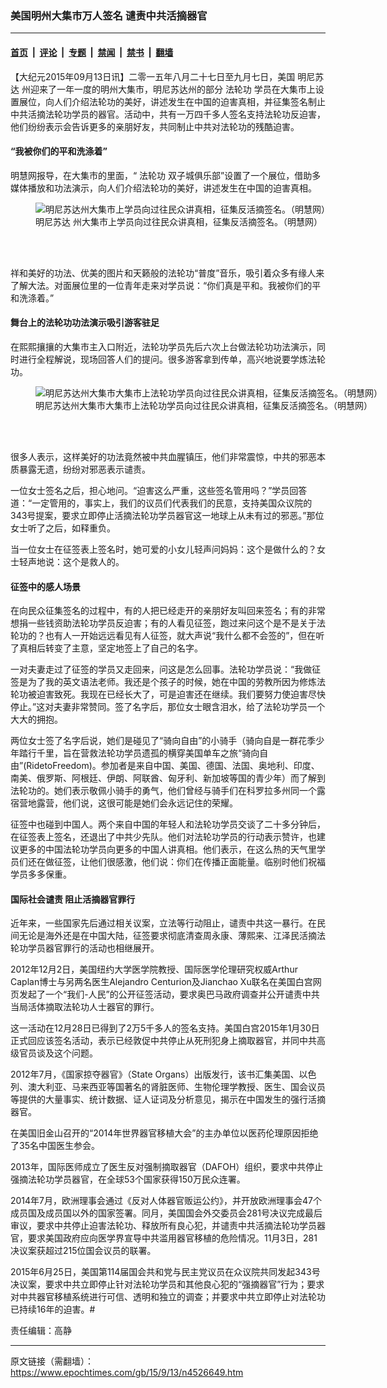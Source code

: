 ### 美国明州大集市万人签名 谴责中共活摘器官

---

#### [首页](../../../..?n4526649) &nbsp;|&nbsp; [评论](../../../../../epoch-comment?n4526649) &nbsp;|&nbsp; [专题](../../../../../epoch-special?n4526649) &nbsp;|&nbsp; [禁闻](../../../../../epoch-news?n4526649) &nbsp;|&nbsp; [禁书](../../../../../books?n4526649) &nbsp;|&nbsp; [翻墙](https://github.com/gfw-breaker/nogfw/blob/master/README.md?n4526649)


<div class="post_content" id="artbody" itemprop="articleBody">
 <!-- article content begin -->
 <p>
  【大纪元2015年09月13日讯】二零一五年八月二十七日至九月七日，美国
  <ok href="https://www.epochtimes.com/gb/tag/%E6%98%8E%E5%B0%BC%E8%8B%8F%E8%BE%BE.html">
   明尼苏达
  </ok>
  州迎来了一年一度的明州大集市，明尼苏达州的部分
  <ok href="https://www.epochtimes.com/gb/tag/%E6%B3%95%E8%BD%AE%E5%8A%9F.html">
   法轮功
  </ok>
  学员在大集市上设置展位，向人们介绍法轮功的美好，讲述发生在中国的迫害真相，并征集签名制止中共活摘法轮功学员的器官。活动中，共有一万四千多人签名支持法轮功反迫害，他们纷纷表示会告诉更多的亲朋好友，共同制止中共对法轮功的残酷迫害。
 </p>
 <p>
  <h4>
   “我被你们的平和洗涤着”
  </h4>
  <p>
   明慧网报导，在大集市的里面，“
   <ok href="https://www.epochtimes.com/gb/tag/%E6%B3%95%E8%BD%AE%E5%8A%9F.html">
    法轮功
   </ok>
   双子城俱乐部”设置了一个展位，借助多媒体播放和功法演示，向人们介绍法轮功的美好，讲述发生在中国的迫害真相。
  </p>
  <figure aria-describedby="caption-attachment-6496071" class="wp-caption aligncenter" id="attachment_6496071" style="width: 600px">
   <ok href=" https://i.epochtimes.com/assets/uploads/2015/09/1509130804462192-600x338.jpg" rel="noreferrer noopener" target="_blank">
    <img alt="明尼苏达州大集市上学员向过往民众讲真相，征集反活摘签名。（明慧网）" class="size-large wp-image-6496071" src="https://i.epochtimes.com/assets/uploads/2015/09/1509130804462192-600x338.jpg" title="明尼苏达州大集市上学员向过往民众讲真相，征集反活摘签名。（明慧网）"/>
   </ok>
   <br/><figcaption class="wp-caption-text" id="caption-attachment-6496071">
    <ok href="https://www.epochtimes.com/gb/tag/%E6%98%8E%E5%B0%BC%E8%8B%8F%E8%BE%BE.html">
     明尼苏达
    </ok>
    州大集市上学员向过往民众讲真相，征集反活摘签名。（明慧网）
   </figcaption><br/>
  </figure><br/>
  <p>
   祥和美好的功法、优美的图片和天籁般的法轮功“普度”音乐，吸引着众多有缘人来了解大法。对面展位里的一位青年走来对学员说：“你们真是平和。我被你们的平和洗涤着。”
  </p>
  <p>
   <h4>
    舞台上的法轮功功法演示吸引游客驻足
   </h4>
   <p>
    在熙熙攘攘的大集市主入口附近，法轮功学员先后六次上台做法轮功功法演示，同时进行全程解说，现场回答人们的提问。很多游客拿到传单，高兴地说要学炼法轮功。
   </p>
   <figure aria-describedby="caption-attachment-6496081" class="wp-caption aligncenter" id="attachment_6496081" style="width: 600px">
    <ok href=" https://i.epochtimes.com/assets/uploads/2015/09/1509130804492192-600x442.jpg" rel="noreferrer noopener" target="_blank">
     <img alt="明尼苏达州大集市大集市上法轮功学员向过往民众讲真相，征集反活摘签名。（明慧网）" class="size-large wp-image-6496081" src="https://i.epochtimes.com/assets/uploads/2015/09/1509130804492192-600x442.jpg" title="明尼苏达州大集市大集市上法轮功学员向过往民众讲真相，征集反活摘签名。（明慧网）"/>
    </ok>
    <br/><figcaption class="wp-caption-text" id="caption-attachment-6496081">
     明尼苏达州大集市大集市上法轮功学员向过往民众讲真相，征集反活摘签名。（明慧网）
    </figcaption><br/>
   </figure><br/>
   <p>
    很多人表示，这样美好的功法竟然被中共血腥镇压，他们非常震惊，中共的邪恶本质暴露无遗，纷纷对邪恶表示谴责。
   </p>
   <p>
    一位女士签名之后，担心地问。“迫害这么严重，这些签名管用吗？”学员回答道：“一定管用的，事实上，我们的议员们代表我们的民意，支持美国众议院的343号提案，要求立即停止活摘法轮功学员器官这一地球上从未有过的邪恶。”那位女士听了之后，如释重负。
   </p>
   <p>
    当一位女士在征签表上签名时，她可爱的小女儿轻声问妈妈：这个是做什么的？女士轻声地说：这个是救人的。
   </p>
   <p>
    <h4>
     征签中的感人场景
    </h4>
    <p>
     在向民众征集签名的过程中，有的人把已经走开的亲朋好友叫回来签名；有的非常想捐一些钱资助法轮功学员反迫害；有的人看见征签，跑过来问这个是不是关于法轮功的？也有人一开始远远看见有人征签，就大声说“我什么都不会签的”，但在听了真相后转变了主意，坚定地签上了自己的名字。
    </p>
    <p>
     一对夫妻走过了征签的学员又走回来，问这是怎么回事。法轮功学员说：“我做征签是为了我的英文语法老师。我还是个孩子的时候，她在中国的劳教所因为修炼法轮功被迫害致死。我现在已经长大了，可是迫害还在继续。我们要努力使迫害尽快停止。”这对夫妻非常赞同。签了名字后，那位女士眼含泪水，给了法轮功学员一个大大的拥抱。
    </p>
    <p>
     两位女士签了名字后说，她们是碰见了“骑向自由”的小骑手（骑向自是一群花季少年踏行千里，旨在营救法轮功学员遗孤的横穿美国单车之旅“骑向自由”(RidetoFreedom)。参加者是来自中国、美国、德国、法国、奥地利、印度、南美、俄罗斯、阿根廷、伊朗、阿联酋、匈牙利、新加坡等国的青少年）而了解到法轮功的。她们表示敬佩小骑手的勇气，他们曾经与骑手们在科罗拉多州同一个露宿营地露营，他们说，这很可能是她们会永远记住的荣耀。
    </p>
    <p>
     征签中也碰到中国人。两个来自中国的年轻人和法轮功学员交谈了二十多分钟后，在征签表上签名，还退出了中共少先队。他们对法轮功学员的行动表示赞许，也建议更多的中国法轮功学员向更多的中国人讲真相。他们表示，在这么热的天气里学员们还在做征签，让他们很感激，他们说：你们在传播正面能量。临别时他们祝福学员多多保重。
    </p>
    <p>
     <h4>
      国际社会谴责 阻止活摘器官罪行
     </h4>
     <p>
      近年来，一些国家先后通过相关议案，立法等行动阻止，谴责中共这一暴行。在民间无论是海外还是在中国大陆，征签要求彻底清查周永康、薄熙来、江泽民活摘法轮功学员器官罪行的活动也相继展开。
     </p>
     <p>
      2012年12月2日，美国纽约大学医学院教授、国际医学伦理研究权威Arthur Caplan博士与另两名医生Alejandro Centurion及Jianchao Xu联名在美国白宫网页发起了一个“我们-人民”的公开征签活动，要求奥巴马政府调查并公开谴责中共当局活体摘取法轮功人士器官的罪行。
     </p>
     <p>
      这一活动在12月28日已得到了2万5千多人的签名支持。美国白宫2015年1月30日正式回应该签名活动，表示已经敦促中共停止从死刑犯身上摘取器官，并同中共高级官员谈及这个问题。
     </p>
     <p>
      2012年7月，《国家掠夺器官》（State Organs）出版发行，该书汇集美国、以色列、澳大利亚、马来西亚等国著名的肾脏医师、生物伦理学教授、医生、国会议员等提供的大量事实、统计数据、证人证词及分析意见，揭示在中国发生的强行活摘器官。
     </p>
     <p>
      在美国旧金山召开的“2014年世界器官移植大会”的主办单位以医药伦理原因拒绝了35名中国医生参会。
     </p>
     <p>
      2013年，国际医师成立了医生反对强制摘取器官（DAFOH）组织，要求中共停止强摘法轮功学员器官，在全球53个国家获得150万民众连署。
     </p>
     <p>
      2014年7月，欧洲理事会通过《反对人体器官贩运公约》，并开放欧洲理事会47个成员国及成员国以外的国家签署。同月，美国国会外交委员会281号决议完成最后审议，要求中共停止迫害法轮功、释放所有良心犯，并谴责中共活摘法轮功学员器官，要求美国政府应向医学界宣导中共滥用器官移植的危险情况。11月3日，281决议案获超过215位国会议员的联署。
     </p>
     <p>
      2015年6月25日，美国第114届国会共和党与民主党议员在众议院共同发起343号决议案，要求中共立即停止针对法轮功学员和其他良心犯的“强摘器官”行为；要求对中共器官移植系统进行可信、透明和独立的调查；并要求中共立即停止对法轮功已持续16年的迫害。#
     </p>
     <p>
      责任编辑：高静
     </p>
     <p>
     </p>
     <!-- article content end -->
     <div id="below_article_ad">
     </div>
    </p>
   </p>
  </p>
 </p>
</div>


---

原文链接（需翻墙）：https://www.epochtimes.com/gb/15/9/13/n4526649.htm